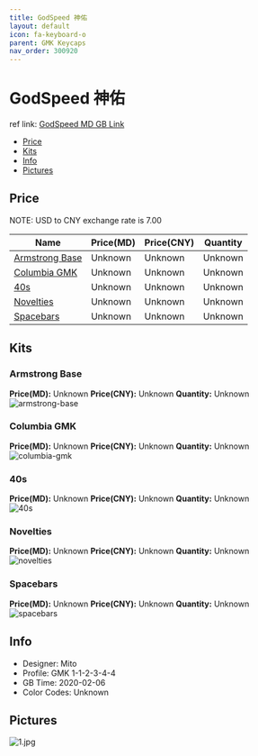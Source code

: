 ```yaml
---
title: GodSpeed 神佑
layout: default
icon: fa-keyboard-o
parent: GMK Keycaps
nav_order: 300920
---
```


# GodSpeed 神佑

ref link: [GodSpeed MD GB Link](https://drop.com/buy/drop-mito-gmk-godspeed-custom-keycap-set)  
* [Price](#price)  
* [Kits](#kits)  
* [Info](#info)  
* [Pictures](#pictures)  


## Price  
NOTE: USD to CNY exchange rate is 7.00

| Name          | Price(MD)    |  Price(CNY) | Quantity |
| ------------- | ------------ |  ---------- | -------- |
|[Armstrong Base](#armstrong-base)|Unknown|Unknown|Unknown|
|[Columbia GMK](#columbia-gmk)|Unknown|Unknown|Unknown|
|[40s](#40s)|Unknown|Unknown|Unknown|
|[Novelties](#novelties)|Unknown|Unknown|Unknown|
|[Spacebars](#spacebars)|Unknown|Unknown|Unknown|


## Kits  
### Armstrong Base  
**Price(MD):** Unknown    **Price(CNY):** Unknown    **Quantity:** Unknown  
<img src="{{ 'assets/images/gmk-keycaps/godspeed/kits_pics/armstrong-base.jpg' | relative_url }}" alt="armstrong-base" class="image featured">

### Columbia GMK  
**Price(MD):** Unknown    **Price(CNY):** Unknown    **Quantity:** Unknown  
<img src="{{ 'assets/images/gmk-keycaps/godspeed/kits_pics/columbia-gmk.jpg' | relative_url }}" alt="columbia-gmk" class="image featured">

### 40s  
**Price(MD):** Unknown    **Price(CNY):** Unknown    **Quantity:** Unknown  
<img src="{{ 'assets/images/gmk-keycaps/godspeed/kits_pics/40s.jpg' | relative_url }}" alt="40s" class="image featured">

### Novelties  
**Price(MD):** Unknown    **Price(CNY):** Unknown    **Quantity:** Unknown  
<img src="{{ 'assets/images/gmk-keycaps/godspeed/kits_pics/novelties.jpg' | relative_url }}" alt="novelties" class="image featured">

### Spacebars  
**Price(MD):** Unknown    **Price(CNY):** Unknown    **Quantity:** Unknown  
<img src="{{ 'assets/images/gmk-keycaps/godspeed/kits_pics/spacebars.jpg' | relative_url }}" alt="spacebars" class="image featured">


## Info  
* Designer: Mito  
* Profile: GMK 1-1-2-3-4-4  
* GB Time: 2020-02-06  
* Color Codes: Unknown


## Pictures  
<img src="{{ 'assets/images/gmk-keycaps/godspeed/rendering_pics/1.jpg' | relative_url }}" alt="1.jpg" class="image featured">
